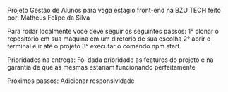 Projeto Gestão de Alunos para vaga estagio front-end na BZU TECH
feito por: Matheus Felipe da Silva

Para rodar localmente voce deve seguir os seguintes passos:
1° clonar o repositorio em sua máquina em um diretorio de sua escolha
2° abrir o terminal e ir até o projeto
3° executar o comando npm start

Prioridades na entrega:
Foi dada prioridade as features do projeto e na garantia de que as mesmas estariam funcionando perfeitamente

Próximos passos: Adicionar responsividade



